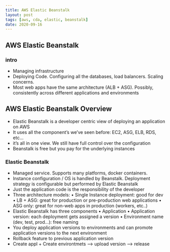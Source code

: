 ```yaml
---
title: AWS Elastic Beanstalk
layout: post
tags: [aws, cda, elastic, beanstalk]
date: 2020-09-16
---
```


## AWS Elastic Beanstalk
### intro
-	Managing infrastructure
-	Deploying Code. Configuring all the databases, load balancers. Scaling concerns.
-	Most web apps have the same architecture (ALB + ASG). Possibly, consistently across different applications and environments

## AWS Elastic Beanstalk	Overview
-	Elastic Beanstalk is a developer centric view of deploying an application on AWS
- It uses all the component’s we’ve seen before: EC2, ASG, ELB, RDS, etc…
- it’s all in one view. We still have full control over the configuration
-	Beanstalk is free but you pay for the underlying instances
### Elastic Beanstalk
- Managed service. Supports many platforms, docker containers.
- Instance configuration / OS is handled by Beanstalk. Deployment strategy is configurable but performed by Elastic Beanstalk
- Just the application code is the responsibility of the developer
-	Three architecture models:
•	Single Instance deployment: good for dev
•	LB + ASG: great for production or pre-production web applications
•	ASG only: great for non-web apps in production (workers, etc..)
-	Elastic Beanstalk has three components
•	Application
•	Application version: each deployment gets assigned a version
•	Environment name (dev, test, prod…): free naming
-	You deploy application versions to environments and can promote application versions to the next environment
-	Rollback feature to previous application version
- Create appl + Create environtmets --> upload version --> release


